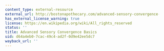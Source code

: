 ```yaml
---
content_type: external-resource
external_url: http://bostonapothecary.com/advanced-sensory-convergence-basics/
has_external_license_warning: true
license: https://en.wikipedia.org/wiki/All_rights_reserved
status: ''
title: Advanced Sensory Convergence Basics
uid: d64a4eb0-7cac-49c4-ad2f-0d9e42ee5dc7
wayback_url: ''
---
```

